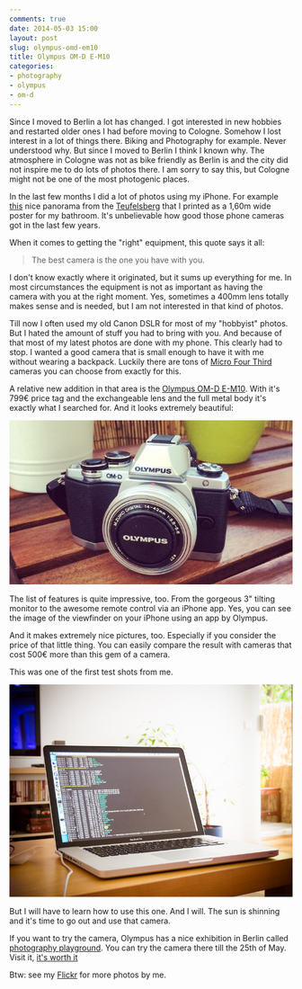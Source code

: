 ```yaml
---
comments: true
date: 2014-05-03 15:00
layout: post
slug: olympus-omd-em10
title: Olympus OM-D E-M10
categories:
- photography
- olympus
- om-d
---
```


Since I moved to Berlin a lot has changed. I got interested in new hobbies and
restarted older ones I had before moving to Cologne. Somehow I lost interest
in a lot of things there. Biking and Photography for example. Never understood
why. But since I moved to Berlin I think I known why. The atmosphere in Cologne
was not as bike friendly as Berlin is and the city did not inspire me
to do lots of photos there. I am sorry to say this, but Cologne might not be
one of the most photogenic places.

In the last few months I did a lot of photos using my iPhone. For example
[this](https://secure.flickr.com/photos/wannawork/9635985825/) nice panorama from
the [Teufelsberg](https://secure.flickr.com/photos/wannawork/9635985825/) that I
printed as a 1,60m wide poster for my bathroom. It's unbelievable how good
those phone cameras got in the last few years.

When it comes to getting the "right" equipment, this quote says it all:

>  The best camera is the one you have with you.

I don't know exactly where it originated, but it sums up everything for me. In
most circumstances the equipment is not as important as having the camera with
you at the right moment. Yes, sometimes a 400mm lens totally makes sense and is
needed, but I am not interested in that kind of photos.

Till now I often used my old Canon DSLR for most of my "hobbyist" photos. But I hated
the amount of stuff you had to bring with you. And because of that most of my
latest photos are done with my phone. This clearly had to stop. I wanted a good
camera that is small enough to have it with me without wearing a backpack. Luckily
there are tons of [Micro Four Third](https://en.wikipedia.org/wiki/Micro_Four_Thirds_system)
cameras you can choose from exactly for this.

A relative new addition in that area is the [Olympus OM-D E-M10](http://www.getolympus.com/us/en/digitalcameras/omd/e-m10.html).
With it's 799€ price tag and the exchangeable lens and the full metal body it's exactly
what I searched for. And it looks extremely beautiful:

![Olympus OM-D E-M10](/images/2014-05-03-olympus-omd-em10/olympus.jpg)

The list of features is quite impressive, too. From the gorgeous 3" tilting monitor to
the awesome remote control via an iPhone app. Yes, you can see the image of the viewfinder
on your iPhone using an app by Olympus.

And it makes extremely nice pictures, too. Especially if you consider the price of that
little thing. You can easily compare the result with cameras that cost 500€ more than
this gem of a camera.

This was one of the first test shots from me.

![MacBook Pro](/images/2014-05-03-olympus-omd-em10/macbookpro.jpg)

But I will have to learn how to use this one. And I will. The sun is shinning and it's
time to go out and use that camera.

If you want to try the camera, Olympus has a nice exhibition in Berlin called 
[photography playground](http://photographyplayground.olympus.de/). You can try
the camera there till the 25th of May. Visit it, [it's worth it](http://www.findingberlin.com/olympus-om-d-photography-playground-2014/)

Btw: see my [Flickr](https://secure.flickr.com/photos/wannawork/) for more photos by me.

